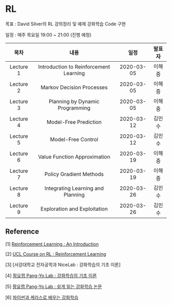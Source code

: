 # RL

목표 : David Silver의 RL 강의정리 및 예제 강화학습 Code 구현

일정 : 매주 목요일 19:00 ~ 21:00 (진행 예정)

| 목차 | 내용 | 일정 | 발표자 |
|:----:|:----:|:----:|:----:|
| Lecture 1 | Introduction to Reinforcement Learning | 2020-03-05 | 이해중 |
| Lecture 2 | Markov Decision Processes | 2020-03-05 | 이해중 |
| Lecture 3 | Planning by Dynamic Programming | 2020-03-05 | 이해중 |
| Lecture 4 | Model-Free Prediction | 2020-03-12 | 김민수 |
| Lecture 5 | Model-Free Control | 2020-03-12 | 김민수 |
| Lecture 6 | Value Function Approximation | 2020-03-19 | 이해중 |
| Lecture 7 | Policy Gradient Methods | 2020-03-19 | 이해중 |
| Lecture 8 | Integrating Learning and Planning | 2020-03-26 | 김민수 |
| Lecture 9 | Exploration and Exploitation | 2020-03-26 | 김민수 |



## Reference

[1] [Reinforcement Learning : An Introduction](http://incompleteideas.net/book/bookdraft2017nov5.pdf)

[2] [UCL Course on RL : Reinforcement Learning](http://www0.cs.ucl.ac.uk/staff/d.silver/web/Teaching.html)

[3] [서강대학교 전자공학과 NiceLab : 강화학습의 기초 이론]

[4] [팡요랩 Pang-Yo Lab : 강화학습의 기초 이론](https://www.youtube.com/playlist?list=PLpRS2w0xWHTcTZyyX8LMmtbcMXpd3s4TU)

[5] [팡요랩 Pang-Yo Lab : 쉽게 읽는 강화학습 논문](https://www.youtube.com/playlist?list=PLpRS2w0xWHTcxz2Oj8yVOKrJJBiPCpl-a)

[6] [파이썬과 케라스로 배우는 강화학습](http://www.yes24.com/Product/Goods/44136413)
